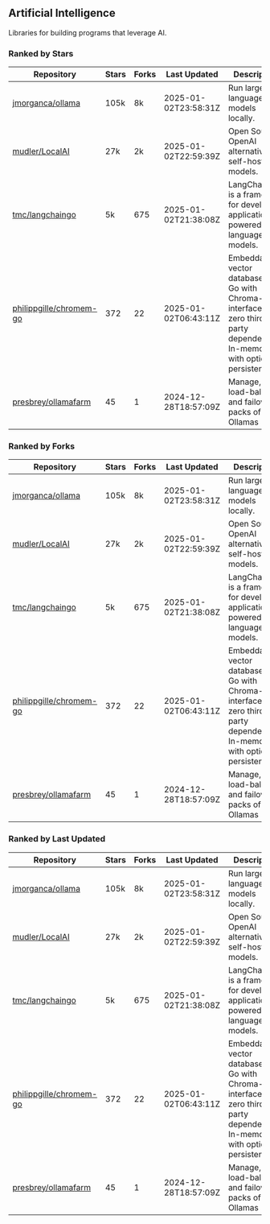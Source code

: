## Artificial Intelligence

Libraries for building programs that leverage AI.

### Ranked by Stars

| Repository | Stars | Forks | Last Updated | Description | 
|------------|-------|-------|--------------|-------------|
| [jmorganca/ollama](https://github.com/jmorganca/ollama) | 105k | 8k | 2025-01-02T23:58:31Z |  Run large language models locally. |
| [mudler/LocalAI](https://github.com/mudler/LocalAI) | 27k | 2k | 2025-01-02T22:59:39Z |  Open Source OpenAI alternative, self-host AI models. |
| [tmc/langchaingo](https://github.com/tmc/langchaingo) | 5k | 675 | 2025-01-02T21:38:08Z |  LangChainGo is a framework for developing applications powered by language models. |
| [philippgille/chromem-go](https://github.com/philippgille/chromem-go) | 372 | 22 | 2025-01-02T06:43:11Z |  Embeddable vector database for Go with Chroma-like interface and zero third-party dependencies. In-memory with optional persistence. |
| [presbrey/ollamafarm](https://github.com/presbrey/ollamafarm) | 45 | 1 | 2024-12-28T18:57:09Z |  Manage, load-balance, and failover packs of Ollamas |

### Ranked by Forks

| Repository | Stars | Forks | Last Updated | Description | 
|------------|-------|-------|--------------|-------------|
| [jmorganca/ollama](https://github.com/jmorganca/ollama) | 105k | 8k | 2025-01-02T23:58:31Z |  Run large language models locally. |
| [mudler/LocalAI](https://github.com/mudler/LocalAI) | 27k | 2k | 2025-01-02T22:59:39Z |  Open Source OpenAI alternative, self-host AI models. |
| [tmc/langchaingo](https://github.com/tmc/langchaingo) | 5k | 675 | 2025-01-02T21:38:08Z |  LangChainGo is a framework for developing applications powered by language models. |
| [philippgille/chromem-go](https://github.com/philippgille/chromem-go) | 372 | 22 | 2025-01-02T06:43:11Z |  Embeddable vector database for Go with Chroma-like interface and zero third-party dependencies. In-memory with optional persistence. |
| [presbrey/ollamafarm](https://github.com/presbrey/ollamafarm) | 45 | 1 | 2024-12-28T18:57:09Z |  Manage, load-balance, and failover packs of Ollamas |

### Ranked by Last Updated

| Repository | Stars | Forks | Last Updated | Description | 
|------------|-------|-------|--------------|-------------|
| [jmorganca/ollama](https://github.com/jmorganca/ollama) | 105k | 8k | 2025-01-02T23:58:31Z |  Run large language models locally. |
| [mudler/LocalAI](https://github.com/mudler/LocalAI) | 27k | 2k | 2025-01-02T22:59:39Z |  Open Source OpenAI alternative, self-host AI models. |
| [tmc/langchaingo](https://github.com/tmc/langchaingo) | 5k | 675 | 2025-01-02T21:38:08Z |  LangChainGo is a framework for developing applications powered by language models. |
| [philippgille/chromem-go](https://github.com/philippgille/chromem-go) | 372 | 22 | 2025-01-02T06:43:11Z |  Embeddable vector database for Go with Chroma-like interface and zero third-party dependencies. In-memory with optional persistence. |
| [presbrey/ollamafarm](https://github.com/presbrey/ollamafarm) | 45 | 1 | 2024-12-28T18:57:09Z |  Manage, load-balance, and failover packs of Ollamas |

